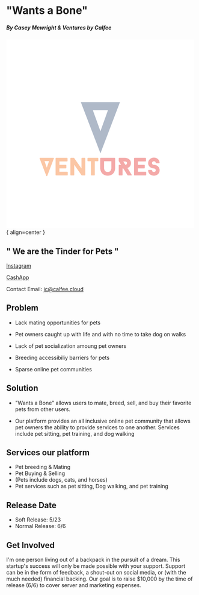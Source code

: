 # "Wants a Bone"  
##### By Casey Mcwright & Ventures by Calfee
 ![Image title](img/logo.png){ align=center }

## " We are the Tinder for Pets "
[Instagram](https://www.instagram.com/venturesbycalfee/)

[CashApp](https://cash.app/$venturesbycalfee)

Contact Email: <jc@calfee.cloud>


## Problem
- Lack mating opportunities for pets
- Pet owners caught up with life and with no time to take dog on walks 
- Lack of pet socialization amoung pet owners 
- Breeding accessibiliy barriers for pets

- Sparse online pet communities

## Solution
- "Wants a Bone" allows users to mate, breed, sell, and buy their favorite pets from other users.

- Our platform provides an all inclusive online pet community that allows pet owners the ability to provide services to one another. Services include pet sitting, pet training, and dog walking 

## Services our platform  
- Pet breeding & Mating 
- Pet Buying & Selling
- (Pets include dogs, cats, and horses) 
- Pet services such as pet sitting, Dog walking, and pet training 

## Release Date 
- Soft Release: 5/23
- Normal Release: 6/6


## Get Involved
I'm one person living out of a backpack in the pursuit of a dream. This startup's success will only be made possible with your support. Support can be in the form of feedback, a shout-out on social media, or (with the much needed) financial backing. Our goal is to raise $10,000 by the time of release (6/6) to cover server and marketing expenses. 

